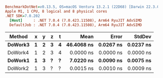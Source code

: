 ``` ini

BenchmarkDotNet=v0.13.5, OS=macOS Ventura 13.2.1 (22D68) [Darwin 22.3.0]
Apple M1, 1 CPU, 8 logical and 8 physical cores
.NET SDK=7.0.202
  [Host]     : .NET 7.0.4 (7.0.423.11508), Arm64 RyuJIT AdvSIMD
  DefaultJob : .NET 7.0.4 (7.0.423.11508), Arm64 RyuJIT AdvSIMD


```
|  Method | x | y | z | t |       Mean |     Error |    StdDev |
|-------- |-- |-- |-- |-- |-----------:|----------:|----------:|
| **DoWork3** | **1** | **2** | **3** | **4** | **46.4068 ns** | **0.0267 ns** | **0.0237 ns** |
| DoWork4 | 1 | 2 | 3 | 4 |  0.0000 ns | 0.0000 ns | 0.0000 ns |
| **DoWork1** | **1** | **3** | **?** | **?** |  **7.0220 ns** | **0.0090 ns** | **0.0075 ns** |
| DoWork2 | 1 | 3 | ? | ? |  0.0015 ns | 0.0010 ns | 0.0009 ns |
